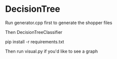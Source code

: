 # DecisionTree

Run generator.cpp first to generate the shopper files

Then DecisionTreeClassifier

pip install -r requirements.txt

Then run visual.py if you'd like to see a graph
